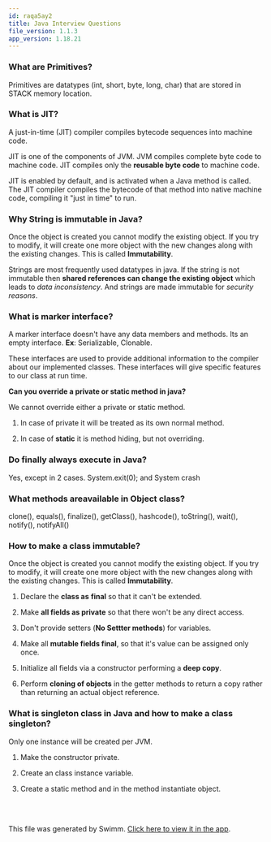 ```yaml
---
id: raqa5ay2
title: Java Interview Questions
file_version: 1.1.3
app_version: 1.18.21
---
```


### **What are Primitives?**

Primitives are datatypes (int, short, byte, long, char) that are stored in STACK memory location.

### **What is JIT?**

A just-in-time (JIT) compiler compiles bytecode sequences into machine code.

JIT is one of the components of JVM. JVM compiles complete byte code to machine code. JIT compiles only the **reusable byte code** to machine code. 

JIT is enabled by default, and is activated when a Java method is called. The JIT compiler compiles the bytecode of that method into native machine code, compiling it "just in time" to run. 

### Why String is immutable in Java?

Once the object is created you cannot modify the existing object. If you try to modify, it will create one more object with the new changes along with the existing changes. This is called **Immutability**.

Strings are most frequently used datatypes in java. If the string is not immutable then **shared references can change the existing object** which leads to _data inconsistency_. And strings are made immutable for _security reasons_.

### What is marker interface?

A marker interface doesn't have any data members and methods. Its an empty interface. **Ex**: Serializable, Clonable.

These interfaces are used to provide additional information to the compiler about our implemented classes. These interfaces will give specific features to our class at run time.

**Can you override a private or static method in java?**

We cannot override either a private or static method.

1.  In case of private it will be treated as its own normal method.

2.  In case of **static** it is method hiding, but not overriding.

### Do finally always execute in Java?

Yes, except in 2 cases. System.exit(0); and System crash

### What methods areavailable in Object class?

clone(), equals(), finalize(), getClass(), hashcode(), toString(), wait(), notify(), notifyAll()

### How to make a class immutable?

Once the object is created you cannot modify the existing object. If you try to modify, it will create one more object with the new changes along with the existing changes. This is called **Immutability**.

1.  Declare the **class as** **final** so that it can't be extended.

2.  Make **all fields as private** so that there won't be any direct access.

3.  Don't provide setters (**No Settter methods**) for variables.

4.  Make all **mutable fields final**, so that it's value can be assigned only once.

5.  Initialize all fields via a constructor performing a **deep copy**.

6.  Perform **cloning of objects** in the getter methods to return a copy rather than returning an actual object reference.

### What is singleton class in Java and how to make a class singleton?

Only one instance will be created per JVM.

1.  Make the constructor private.

2.  Create an class instance variable.

3.  Create a static method and in the method instantiate object.
<br/>

<br/>

This file was generated by Swimm. [Click here to view it in the app](https://app.swimm.io/repos/Z2l0aHViJTNBJTNBSW50ZXJ2aWV3UXVlc3Rpb25zJTNBJTNBZmFyb29vcQ==/docs/raqa5ay2).
